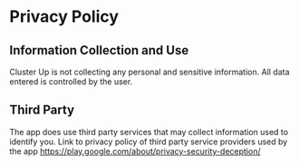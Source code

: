 # Privacy Policy

## Information Collection and Use
Cluster Up is not collecting any personal and sensitive information. All data entered is controlled by the user.

## Third Party
The app does use third party services that may collect information used to identify you.
Link to privacy policy of third party service providers used by the app
https://play.google.com/about/privacy-security-deception/


